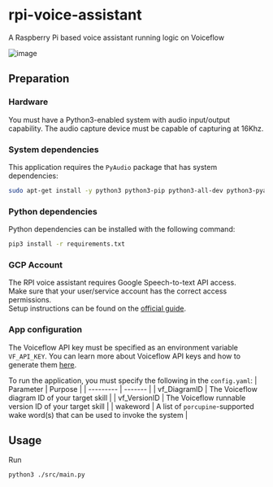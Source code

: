 # rpi-voice-assistant
A Raspberry Pi based voice assistant running logic on Voiceflow

![image](img/Rpi_assistant.jpg)

## Preparation

### Hardware
You must have a Python3-enabled system with audio input/output capability. 
The audio capture device must be capable of capturing at 16Khz. 

### System dependencies
This application requires the `PyAudio` package that has system dependencies: 
```bash
sudo apt-get install -y python3 python3-pip python3-all-dev python3-pyaudio portaudio19-dev libsndfile1 mpg321
```

### Python dependencies
Python dependencies can be installed with the following command: 
```bash
pip3 install -r requirements.txt
```

### GCP Account
The RPI voice assistant requires Google Speech-to-text API access.  
Make sure that your user/service account has the correct access permissions.  
Setup instructions can be found on the [official guide](https://cloud.google.com/speech-to-text/docs/libraries).

### App configuration
The Voiceflow API key must be specified as an environment variable `VF_API_KEY`. You can learn more about Voiceflow API keys and how to generate them [here](https://www.voiceflow.com/blog/voiceflow-api).  

To run the application, you must specify the following in the `config.yaml`: 
| Parameter | Purpose |
| --------- | ------- |
| vf_DiagramID | The Voiceflow diagram ID of your target skill |
| vf_VersionID | The Voiceflow runnable version ID of your target skill |
| wakeword | A list of `porcupine`-supported wake word(s) that can be used to invoke the system |

## Usage
Run 
```bash
python3 ./src/main.py
```